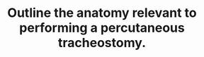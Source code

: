 ---
title: "Outline the anatomy relevant to performing a percutaneous tracheostomy."
entityType: SAQ
exam: PEX
college: CICM
year: 2009
sitting: A
question: 08
passRate: 20
lo:
- "[[B1b2g]]"
EC_expectedDomains:
- "Surface landmarks, anatomy of the trachea and its important relationships with the thyroid, carotid sheath and oesophagus were required to pass this question."
EC_extraCredit: []
EC_errorsCommon:
- "Several candidates described the procedure of percutaneous tracheostomy in great detail. Descriptions of the procedure gained no marks."
resources:
- "Anatomy for the Anaesthetist, Ellis and Feldman"
---